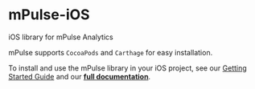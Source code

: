 # mPulse-iOS
iOS library for mPulse Analytics

mPulse supports `CocoaPods` and `Carthage` for easy installation.

To install and use the mPulse library in your iOS project, see our [Getting Started Guide](https://downloads.pvoc-anaina.com/sdk/Get-Started-with-mPulse-v20.32+SDK.pdf) and our **[full documentation](https://developer.akamai.com/api/web_performance/mpulse_ios_sdk/v2.html)**.

